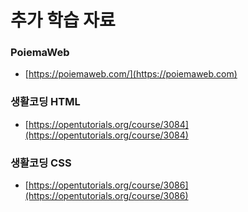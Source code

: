 # 추가 학습 자료

### PoiemaWeb

* [https://poiemaweb.com/](https://poiemaweb.com)

### 생활코딩 HTML

* [https://opentutorials.org/course/3084](https://opentutorials.org/course/3084)

### 생활코딩 CSS

* [https://opentutorials.org/course/3086](https://opentutorials.org/course/3086)
